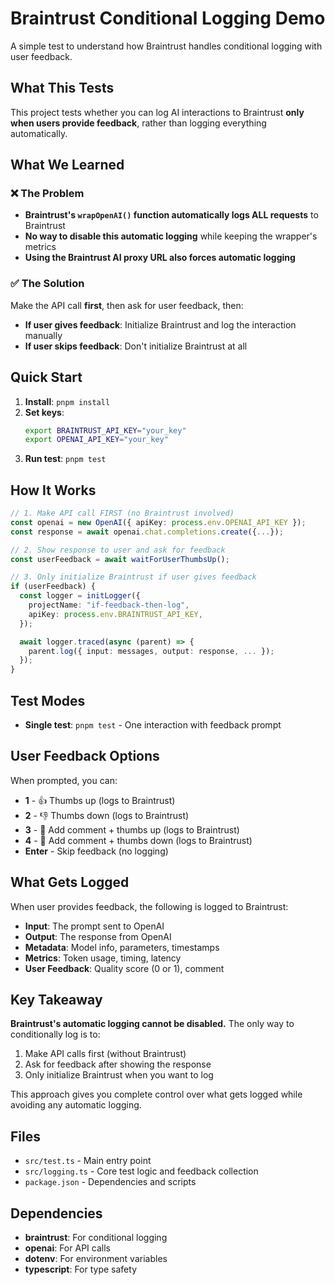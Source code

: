 # Braintrust Conditional Logging Demo

A simple test to understand how Braintrust handles conditional logging with user feedback.

## What This Tests

This project tests whether you can log AI interactions to Braintrust **only when users provide feedback**, rather than logging everything automatically.

## What We Learned

### ❌ The Problem
- **Braintrust's `wrapOpenAI()` function automatically logs ALL requests** to Braintrust
- **No way to disable this automatic logging** while keeping the wrapper's metrics
- **Using the Braintrust AI proxy URL also forces automatic logging**

### ✅ The Solution
Make the API call **first**, then ask for user feedback, then:
- **If user gives feedback**: Initialize Braintrust and log the interaction manually
- **If user skips feedback**: Don't initialize Braintrust at all

## Quick Start

1. **Install**: `pnpm install`
2. **Set keys**: 
   ```bash
   export BRAINTRUST_API_KEY="your_key"
   export OPENAI_API_KEY="your_key"
   ```
3. **Run test**: `pnpm test`

## How It Works

```typescript
// 1. Make API call FIRST (no Braintrust involved)
const openai = new OpenAI({ apiKey: process.env.OPENAI_API_KEY });
const response = await openai.chat.completions.create({...});

// 2. Show response to user and ask for feedback
const userFeedback = await waitForUserThumbsUp();

// 3. Only initialize Braintrust if user gives feedback
if (userFeedback) {
  const logger = initLogger({
    projectName: "if-feedback-then-log",
    apiKey: process.env.BRAINTRUST_API_KEY,
  });

  await logger.traced(async (parent) => {
    parent.log({ input: messages, output: response, ... });
  });
}
```

## Test Modes

- **Single test**: `pnpm test` - One interaction with feedback prompt

## User Feedback Options

When prompted, you can:
- **1** - 👍 Thumbs up (logs to Braintrust)
- **2** - 👎 Thumbs down (logs to Braintrust)  
- **3** - 💬 Add comment + thumbs up (logs to Braintrust)
- **4** - 💬 Add comment + thumbs down (logs to Braintrust)
- **Enter** - Skip feedback (no logging)

## What Gets Logged

When user provides feedback, the following is logged to Braintrust:
- **Input**: The prompt sent to OpenAI
- **Output**: The response from OpenAI
- **Metadata**: Model info, parameters, timestamps
- **Metrics**: Token usage, timing, latency
- **User Feedback**: Quality score (0 or 1), comment

## Key Takeaway

**Braintrust's automatic logging cannot be disabled.** The only way to conditionally log is to:
1. Make API calls first (without Braintrust)
2. Ask for feedback after showing the response
3. Only initialize Braintrust when you want to log

This approach gives you complete control over what gets logged while avoiding any automatic logging.

## Files

- `src/test.ts` - Main entry point
- `src/logging.ts` - Core test logic and feedback collection
- `package.json` - Dependencies and scripts

## Dependencies

- **braintrust**: For conditional logging
- **openai**: For API calls
- **dotenv**: For environment variables
- **typescript**: For type safety 